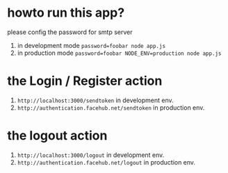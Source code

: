 howto run this app?
===================
please config the password for smtp server

1. in development mode
`password=foobar node app.js` 
2. in production mode
`password=foobar NODE_ENV=production node app.js` 


the Login / Register action 
===========================
1. `http://localhost:3000/sendtoken` in development env.
2. `http://authentication.facehub.net/sendtoken` in production env.


the logout action
======================
1. `http://localhost:3000/logout` in development env.
2. `http://authentication.facehub.net/logout` in production env.
